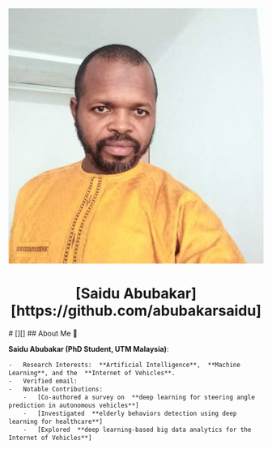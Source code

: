 
<div align="center"><img src="saiduabubakar.jpeg" /></div>
<h1 align="center">[Saidu Abubakar][https://github.com/abubakarsaidu]</h1>
# [][]
## About Me 🚀

**Saidu Abubakar (PhD Student, UTM Malaysia)**:
    
    -   Research Interests:  **Artificial Intelligence**,  **Machine Learning**, and the  **Internet of Vehicles**.
    -   Verified email:
    -   Notable Contributions:
        -   [Co-authored a survey on  **deep learning for steering angle prediction in autonomous vehicles**]
        -   [Investigated  **elderly behaviors detection using deep learning for healthcare**]
        -   [Explored  **deep learning-based big data analytics for the Internet of Vehicles**]
